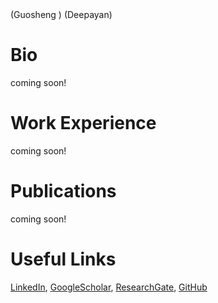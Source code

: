 <!--- ![](./my_photo.jfif) --->
<!--- https://github.com/HugoBlox/theme-academic-cv  --->  (Guosheng )
<!--- https://github.com/dmsl/course-responsive-template/tree/master ---> (Deepayan)
<!--- https://github.com/csxmli2016/csxmli2016.github.io --->

# Bio
coming soon!

# Work Experience 
coming soon!

# Publications
coming soon!

# Useful Links
[LinkedIn](https://www.linkedin.com/in/nathanael-l-baisa-phd-53479842/), [GoogleScholar](https://scholar.google.co.uk/citations?user=EKyk-IwAAAAJ&hl=en), [ResearchGate](https://www.researchgate.net/profile/Nathanael_L_Baisa), [GitHub](https://github.com/nathanlem1)

